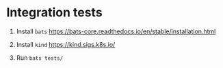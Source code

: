 # Integration tests


1. Install `bats` https://bats-core.readthedocs.io/en/stable/installation.html

2. Install `kind` https://kind.sigs.k8s.io/

3. Run `bats tests/`